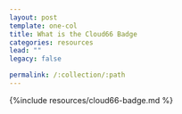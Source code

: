 ```yaml
---
layout: post
template: one-col
title: What is the Cloud66 Badge
categories: resources
lead: ""
legacy: false

permalink: /:collection/:path
---
```



{%include resources/cloud66-badge.md %}